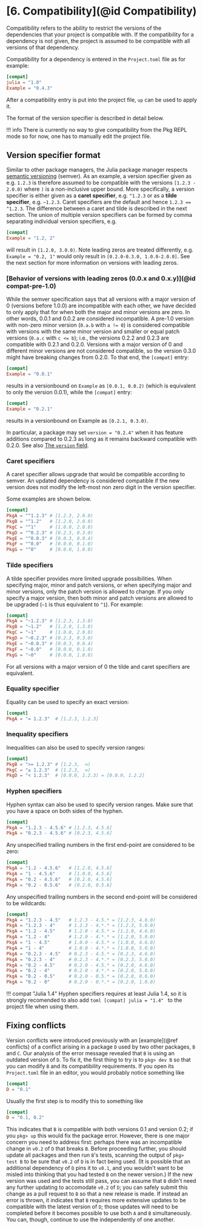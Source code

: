 # [**6.** Compatibility](@id Compatibility)

Compatibility refers to the ability to restrict the versions of the dependencies that your project is compatible with.
If the compatibility for a dependency is not given, the project is assumed to be compatible with all versions of that dependency.

Compatibility for a dependency is entered in the `Project.toml` file as for example:

```toml
[compat]
julia = "1.0"
Example = "0.4.3"
```

After a compatibility entry is put into the project file, `up` can be used to apply it.

The format of the version specifier is described in detail below.

!!! info
    There is currently no way to give compatibility from the Pkg REPL mode so for now, one has to manually edit the project file.

## Version specifier format

Similar to other package managers, the Julia package manager respects [semantic versioning](https://semver.org/) (semver).
As an example, a version specifier given as e.g. `1.2.3` is therefore assumed to be compatible with the versions `[1.2.3 - 2.0.0)` where `)` is a non-inclusive upper bound.
More specifically, a version specifier is either given as a **caret specifier**, e.g. `^1.2.3`  or as a **tilde specifier**, e.g. `~1.2.3`.
Caret specifiers are the default and hence `1.2.3 == ^1.2.3`. The difference between a caret and tilde is described in the next section.
The union of multiple version specifiers can be formed by comma separating individual version specifiers, e.g.
```toml
[compat]
Example = "1.2, 2"
```
will result in `[1.2.0, 3.0.0)`.  Note leading zeros are treated differently, e.g. `Example = "0.2, 1"` would only result in `[0.2.0-0.3.0, 1.0.0-2.0.0]`. See the next section for more information on versions with leading zeros.

### [Behavior of versions with leading zeros (0.0.x and 0.x.y)](@id compat-pre-1.0)

While the semver specification says that all versions with a major version of 0 (versions before 1.0.0) are incompatible
with each other, we have decided to only apply that for when both the major and minor versions are zero. In other words,
0.0.1 and 0.0.2 are considered incompatible. A pre-1.0 version with non-zero minor version (`0.a.b` with `a != 0`) is
considered compatible with versions with the same minor version and smaller or equal patch versions (`0.a.c` with `c <= b`);
i.e., the versions 0.2.2 and 0.2.3 are compatible with 0.2.1 and 0.2.0. Versions with a major version of 0 and different
minor versions are not considered compatible, so the version 0.3.0 might have breaking changes from 0.2.0. To that end, the
`[compat]` entry:

```toml
[compat]
Example = "0.0.1"
```

results in a versionbound on `Example` as `[0.0.1, 0.0.2)` (which is equivalent to only the version 0.0.1), while the
`[compat]` entry:

```toml
[compat]
Example = "0.2.1"
```

results in a versionbound on Example as `[0.2.1, 0.3.0)`.

In particular, a package may set `version = "0.2.4"` when it has feature additions compared to 0.2.3 as long as it
remains backward compatible with 0.2.0.  See also [The `version` field](@ref).

### Caret specifiers

A caret specifier allows upgrade that would be compatible according to semver.
An updated dependency is considered compatible if the new version does not modify the left-most non zero digit in the version specifier.

Some examples are shown below.

```toml
[compat]
PkgA = "^1.2.3" # [1.2.3, 2.0.0)
PkgB = "^1.2"   # [1.2.0, 2.0.0)
PkgC = "^1"     # [1.0.0, 2.0.0)
PkgD = "^0.2.3" # [0.2.3, 0.3.0)
PkgE = "^0.0.3" # [0.0.3, 0.0.4)
PkgF = "^0.0"   # [0.0.0, 0.1.0)
PkgG = "^0"     # [0.0.0, 1.0.0)
```

### Tilde specifiers

A tilde specifier provides more limited upgrade possibilities. When specifying major, minor
and patch versions, or when specifying major and minor versions, only the patch version is
allowed to change. If you only specify a major version, then both minor and patch versions
are allowed to be upgraded (`~1` is thus equivalent to `^1`).
For example:

```toml
[compat]
PkgA = "~1.2.3" # [1.2.3, 1.3.0)
PkgB = "~1.2"   # [1.2.0, 1.3.0)
PkgC = "~1"     # [1.0.0, 2.0.0)
PkgD = "~0.2.3" # [0.2.3, 0.3.0)
PkgE = "~0.0.3" # [0.0.3, 0.0.4)
PkgF = "~0.0"   # [0.0.0, 0.1.0)
PkgG = "~0"     # [0.0.0, 1.0.0)
```

For all versions with a major version of 0 the tilde and caret specifiers are equivalent.

### Equality specifier

Equality can be used to specify an exact version:

```toml
[compat]
PkgA = "= 1.2.3"  # [1.2.3, 1.2.3]
```

### Inequality specifiers

Inequalities can also be used to specify version ranges:

```toml
[compat]
PkgB = ">= 1.2.3" # [1.2.3,  ∞)
PkgC = "≥ 1.2.3"  # [1.2.3,  ∞)
PkgD = "< 1.2.3"  # [0.0.0, 1.2.3) = [0.0.0, 1.2.2]
```

### Hyphen specifiers

Hyphen syntax can also be used to specify version ranges. Make sure that you have a space on both sides of the hyphen.

```toml
[compat]
PkgA = "1.2.3 - 4.5.6" # [1.2.3, 4.5.6]
PkgA = "0.2.3 - 4.5.6" # [0.2.3, 4.5.6]
```

Any unspecified trailing numbers in the first end-point are considered to be zero:

```toml
[compat]
PkgA = "1.2 - 4.5.6"   # [1.2.0, 4.5.6]
PkgA = "1 - 4.5.6"     # [1.0.0, 4.5.6]
PkgA = "0.2 - 4.5.6"   # [0.2.0, 4.5.6]
PkgA = "0.2 - 0.5.6"   # [0.2.0, 0.5.6]
```

Any unspecified trailing numbers in the second end-point will be considered to be wildcards:

```toml
[compat]
PkgA = "1.2.3 - 4.5"   # 1.2.3 - 4.5.* = [1.2.3, 4.6.0)
PkgA = "1.2.3 - 4"     # 1.2.3 - 4.*.* = [1.2.3, 5.0.0)
PkgA = "1.2 - 4.5"     # 1.2.0 - 4.5.* = [1.2.0, 4.6.0)
PkgA = "1.2 - 4"       # 1.2.0 - 4.*.* = [1.2.0, 5.0.0)
PkgA = "1 - 4.5"       # 1.0.0 - 4.5.* = [1.0.0, 4.6.0)
PkgA = "1 - 4"         # 1.0.0 - 4.*.* = [1.0.0, 5.0.0)
PkgA = "0.2.3 - 4.5"   # 0.2.3 - 4.5.* = [0.2.3, 4.6.0)
PkgA = "0.2.3 - 4"     # 0.2.3 - 4.*.* = [0.2.3, 5.0.0)
PkgA = "0.2 - 4.5"     # 0.2.0 - 4.5.* = [0.2.0, 4.6.0)
PkgA = "0.2 - 4"       # 0.2.0 - 4.*.* = [0.2.0, 5.0.0)
PkgA = "0.2 - 0.5"     # 0.2.0 - 0.5.* = [0.2.0, 0.6.0)
PkgA = "0.2 - 0"       # 0.2.0 - 0.*.* = [0.2.0, 1.0.0)
```

!!! compat "Julia 1.4"
    Hyphen specifiers requires at least Julia 1.4, so it is strongly recomended to also add
    ```toml
    [compat]
    julia = "1.4"
    ```
    to the project file when using them.

## Fixing conflicts

Version conflicts were introduced previously with an [example](@ref conflicts)
of a conflict arising in a package `D` used by two other packages, `B` and `C`.
Our analysis of the error message revealed that `B` is using an outdated
version of `D`.
To fix it, the first thing to try is to `pkg> dev B` so that
you can modify `B` and its compatibility requirements.
If you open its `Project.toml` file in an editor, you would probably notice something like

```toml
[compat]
D = "0.1"
```

Usually the first step is to modify this to something like
```toml
[compat]
D = "0.1, 0.2"
```

This indicates that `B` is compatible with both versions 0.1 and version 0.2; if you `pkg> up`
this would fix the package error.
However, there is one major concern you need to address first: perhaps there was an incompatible change
in `v0.2` of `D` that breaks `B`.
Before proceeding further, you should update all packages and then run `B`'s tests, scanning the
output of `pkg> test B` to be sure that `v0.2` of `D` is in fact being used.
(It is possible that an additional dependency of `D` pins it to `v0.1`, and you wouldn't want to be misled into thinking that you had tested `B` on the newer version.)
If the new version was used and the tests still pass,
you can assume that `B` didn't need any further updating to accomodate `v0.2` of `D`;
you can safely submit this change as a pull request to `B` so that a new release is made.
If instead an error is thrown, it indicates that `B` requires more extensive updates to be
compatible with the latest version of `D`; those updates will need to be completed before
it becomes possible to use both `A` and `B` simultaneously.
You can, though, continue to use the independently of one another.
